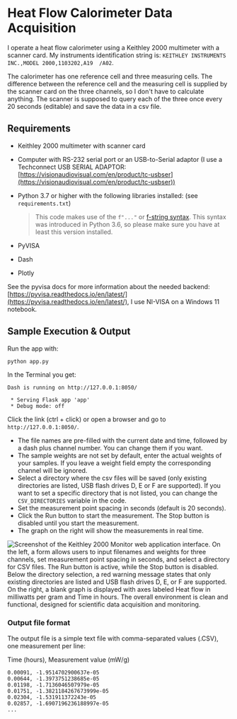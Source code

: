 # Heat Flow Calorimeter Data Acquisition

I operate a heat flow calorimeter using a Keithley 2000 multimeter with a scanner card.
My instruments identification string is: `KEITHLEY INSTRUMENTS INC.,MODEL 2000,1103202,A19  /A02`.

The calorimeter has one reference cell and three measuring cells. The difference between the reference cell and the measuring cell is supplied by the scanner card on the three channels, so I don't have to calculate anything. The scanner is supposed to query each of the three once every 20 seconds (editable) and save the data in a csv file.

## Requirements

- Keithley 2000 multimeter with scanner card
- Computer with RS-232 serial port or an USB-to-Serial adaptor (I use a Techconnect USB SERIAL ADAPTOR: [https://visionaudiovisual.com/en/product/tc-usbser](https://visionaudiovisual.com/en/product/tc-usbser))
- Python 3.7 or higher with the following libraries installed: (see `requirements.txt`)

    > This code makes use of the `f"..."` or [f-string syntax](https://www.python.org/dev/peps/pep-0498/). This syntax was introduced in Python 3.6, so please make sure you have at least this version installed.

- PyVISA
- Dash
- Plotly

See the pyvisa docs for more information about the needed backend: [https://pyvisa.readthedocs.io/en/latest/](https://pyvisa.readthedocs.io/en/latest/), I use NI-VISA on a Windows 11 notebook.

## Sample Execution & Output

Run the app with:

```bash
python app.py
```

In the Terminal you get:

```text
Dash is running on http://127.0.0.1:8050/

 * Serving Flask app 'app'
 * Debug mode: off
 ```

Click the link (ctrl + click) or open a browser and go to `http://127.0.0.1:8050/`.

- The file names are pre-filled with the current date and time, followed by a dash plus channel number. You can change them if you want.
- The sample weights are not set by default, enter the actual weights of your samples. If you leave a weight field empty the corresponding channel will be ignored.
- Select a directory where the csv files will be saved (only existing directories are listed, USB flash drives D, E or F are supported). If you want to set a specific directory that is not listed, you can change the `CSV_DIRECTORIES` variable in the code.
- Set the measurement point spacing in seconds (default is 20 seconds).
- Click the Run button to start the measurement. The Stop button is disabled until you start the measurement.
- The graph on the right will show the measurements in real time.

![Screenshot of the Keithley 2000 Monitor web application interface. On the left, a form allows users to input filenames and weights for three channels, set measurement point spacing in seconds, and select a directory for CSV files. The Run button is active, while the Stop button is disabled. Below the directory selection, a red warning message states that only existing directories are listed and USB flash drives D, E, or F are supported. On the right, a blank graph is displayed with axes labeled Heat flow in milliwatts per gram and Time in hours. The overall environment is clean and functional, designed for scientific data acquisition and monitoring.](image.png)


### Output file format

The output file is a simple text file with comma-separated values (.CSV), one measurement per line:

Time (hours), Measurement value (mW/g)

```text
0.00091, -1.9514702900637e-05
0.00644, -1.3973751238685e-05
0.01198, -1.7136046507979e-05
0.01751, -1.3821184267673999e-05
0.02304, -1.531911372243e-05
0.02857, -1.6907196236188997e-05
... 
```

## 